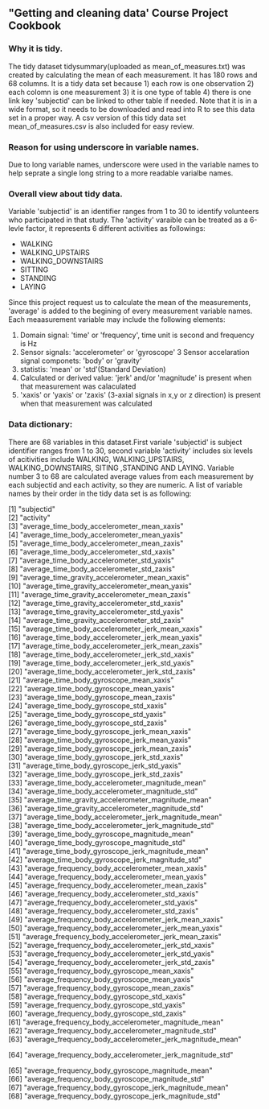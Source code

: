 ##  "Getting and cleaning data' Course Project Cookbook

### Why it is tidy.

The tidy dataset tidysummary(uploaded as mean_of_measures.txt) was created by calculating the mean of each measurement. It has 180 rows and 68 columns. It is a tidy data set because 1) each row is one observation 2) each colomn is one measurement 3) it is one type of table 4) there is one link key 'subjectid' can be linked to other table if needed. Note that it is in a wide format, so it needs to be downloaded and read into R to see this data set in a proper way. A csv version of this tidy data set mean_of_measures.csv is also included for easy review. 
 
### Reason for using underscore in variable names.

Due to long variable names, underscore were used in the variable names to help seprate a single long string to a more readable varialbe names.

### Overall view about tidy data.

Variable 'subjectid' is an identifier ranges from 1 to 30 to identify volunteers who participated in that study. The 'activity' varaible can be treated as a 6-levle factor, it represents 6 different activities as followings: 

*  WALKING
*  WALKING_UPSTAIRS
*  WALKING_DOWNSTAIRS
*  SITTING
*  STANDING
*  LAYING

Since this project request us to calculate the mean of the measurements, 'average' is added to the begining of every measurement variable names.   Each meaasurement variable may include the following elements:

 1. Domain signal: 'time' or 'frequency', time unit is second and frequency is Hz
 2. Sensor signals: 'accelerometer' or 'gyroscope' 
 3  Sensor accelaration signal componets: 'body' or 'gravity'
 4. statistis: 'mean' or 'std'(Standard Deviation)
 5. Calculated or derived value: 'jerk' and/or 'magnitude' is present when that measurement was calaculated
 6. 'xaxis' or 'yaxis' or 'zaxis' (3-axial signals in x,y or z direction) is present when that measurement was calculated

### Data dictionary:

There are 68 variables in this dataset.First variale 'subjectid' is subject identifier ranges from 1 to 30, second variable 'activity' includes six levels of acitivities include WALKING, WALKING_UPSTAIRS, WALKING_DOWNSTAIRS, SITING ,STANDING AND LAYING. Variable number 3 to 68 are calculated average values from each measurement by each subjectid and each activity, so they are numeric. A list of variable names by their order in the tidy data set is as following:

 [1] "subjectid"                                               
 [2] "activity"                                                
 [3] "average_time_body_accelerometer_mean_xaxis"              
 [4] "average_time_body_accelerometer_mean_yaxis"              
 [5] "average_time_body_accelerometer_mean_zaxis"              
 [6] "average_time_body_accelerometer_std_xaxis"               
 [7] "average_time_body_accelerometer_std_yaxis"               
 [8] "average_time_body_accelerometer_std_zaxis"               
 [9] "average_time_gravity_accelerometer_mean_xaxis"           
[10] "average_time_gravity_accelerometer_mean_yaxis"           
[11] "average_time_gravity_accelerometer_mean_zaxis"           
[12] "average_time_gravity_accelerometer_std_xaxis"            
[13] "average_time_gravity_accelerometer_std_yaxis"            
[14] "average_time_gravity_accelerometer_std_zaxis"            
[15] "average_time_body_accelerometer_jerk_mean_xaxis"         
[16] "average_time_body_accelerometer_jerk_mean_yaxis"         
[17] "average_time_body_accelerometer_jerk_mean_zaxis"         
[18] "average_time_body_accelerometer_jerk_std_xaxis"          
[19] "average_time_body_accelerometer_jerk_std_yaxis"          
[20] "average_time_body_accelerometer_jerk_std_zaxis"          
[21] "average_time_body_gyroscope_mean_xaxis"                  
[22] "average_time_body_gyroscope_mean_yaxis"                  
[23] "average_time_body_gyroscope_mean_zaxis"                  
[24] "average_time_body_gyroscope_std_xaxis"                   
[25] "average_time_body_gyroscope_std_yaxis"                   
[26] "average_time_body_gyroscope_std_zaxis"                   
[27] "average_time_body_gyroscope_jerk_mean_xaxis"             
[28] "average_time_body_gyroscope_jerk_mean_yaxis"             
[29] "average_time_body_gyroscope_jerk_mean_zaxis"             
[30] "average_time_body_gyroscope_jerk_std_xaxis"              
[31] "average_time_body_gyroscope_jerk_std_yaxis"              
[32] "average_time_body_gyroscope_jerk_std_zaxis"              
[33] "average_time_body_accelerometer_magnitude_mean"          
[34] "average_time_body_accelerometer_magnitude_std"           
[35] "average_time_gravity_accelerometer_magnitude_mean"       
[36] "average_time_gravity_accelerometer_magnitude_std"        
[37] "average_time_body_accelerometer_jerk_magnitude_mean"     
[38] "average_time_body_accelerometer_jerk_magnitude_std"      
[39] "average_time_body_gyroscope_magnitude_mean"              
[40] "average_time_body_gyroscope_magnitude_std"               
[41] "average_time_body_gyroscope_jerk_magnitude_mean"         
[42] "average_time_body_gyroscope_jerk_magnitude_std"          
[43] "average_frequency_body_accelerometer_mean_xaxis"         
[44] "average_frequency_body_accelerometer_mean_yaxis"         
[45] "average_frequency_body_accelerometer_mean_zaxis"         
[46] "average_frequency_body_accelerometer_std_xaxis"          
[47] "average_frequency_body_accelerometer_std_yaxis"          
[48] "average_frequency_body_accelerometer_std_zaxis"          
[49] "average_frequency_body_accelerometer_jerk_mean_xaxis"    
[50] "average_frequency_body_accelerometer_jerk_mean_yaxis"    
[51] "average_frequency_body_accelerometer_jerk_mean_zaxis"    
[52] "average_frequency_body_accelerometer_jerk_std_xaxis"     
[53] "average_frequency_body_accelerometer_jerk_std_yaxis"     
[54] "average_frequency_body_accelerometer_jerk_std_zaxis"     
[55] "average_frequency_body_gyroscope_mean_xaxis"             
[56] "average_frequency_body_gyroscope_mean_yaxis"             
[57] "average_frequency_body_gyroscope_mean_zaxis"             
[58] "average_frequency_body_gyroscope_std_xaxis"              
[59] "average_frequency_body_gyroscope_std_yaxis"              
[60] "average_frequency_body_gyroscope_std_zaxis"              
[61] "average_frequency_body_accelerometer_magnitude_mean"     
[62] "average_frequency_body_accelerometer_magnitude_std"      
[63] "average_frequency_body_accelerometer_jerk_magnitude_mean"

[64] "average_frequency_body_accelerometer_jerk_magnitude_std" 

[65] "average_frequency_body_gyroscope_magnitude_mean"         
[66] "average_frequency_body_gyroscope_magnitude_std"          
[67] "average_frequency_body_gyroscope_jerk_magnitude_mean"    
[68] "average_frequency_body_gyroscope_jerk_magnitude_std"     